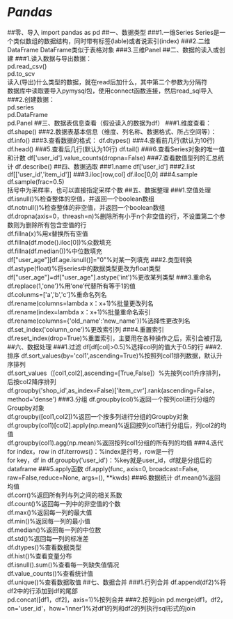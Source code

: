 # ***Pandas***
##零、导入
import pandas as pd
##一、数据类型
###1.一维Series
Series是一个类似数组的数据结构，同时带有标签(lable)或者说索引(index)
###2.二维DataFrame
DataFrame类似于表格对象
###3.三维Panel
##二、数据的读入或创建
###1.读入数据与导出数据：  
pd.read\_csv()  
pd.to\_scv  
读入(导出)什么类型的数据，就在read后加什么，其中第二个参数为分隔符    
数据库中读取要导入pymysql包，使用connect函数连接，然后read\_sql导入
###2.创建数据：  
pd.series  
pd.DataFrame  
pd.Panel
##三、数据表信息查看（假设读入的数据为df）
###1.维度查看：
df.shape()
###2.数据表基本信息（维度、列名称、数据格式、所占空间等）：
df.info()
###3.查看数据的格式：
df.dtypes()
###4.查看前几行(默认为10行)
df.head()
###5.查看后几行(默认为10行)
df.tail()
###6.查看Series对象的唯一值和计数
df['user_id'].value\_counts(dropna=False)
###7.查看数值型列的汇总统计
df.describe()
##四、数据选取
###1.name
df['user_id']
###2.list
df[['user_id','item_id']]
###3.iloc[row,col]
df.iloc[0,0]
###4.sample
df.sample(frac=0.5)  
括号中为采样率，也可以直接指定采样个数
##五、数据整理
###1.空值处理
df.isnull()%检查整体的空值，并返回一个boolean数组  
df.notnull()%检查整体的非空值，并返回一个boolean数组  
df.dropna(axis=0，threash=n)%删除所有小于n个非空值的行，不设置第二个参数则为删除所有包含空值的行  
df.fillna(x)%用x替换所有空值  
df.fillna(df.mode().iloc[0])%众数填充  
df.fillna(df.median())%中位数填充  
df["user_age"][df.age.isnull()]="0"%对某一列填充
###2.类型转换
df.astype(float)%将series中的数据类型更改为float类型  
df["user_age"]=df["user_age"].astype('int')%更改某列类型
###3.重命名
df.replace(1,'one')%用‘one’代替所有等于1的值  
df.colunms=['a','b','c']%重命名列名  
df.rename(columns=lambda x：x+1)%批量更改列名  
df.rename(index=lambda x：x+1)%批量重命名索引  
df.rename(columns={'old_name':'new_name'})%选择性更改列名  
df.set\_index('column_one')%更改索引列
###4.重置索引
df.reset\_index(drop=True)%重置索引，主要用在各种操作之后，索引会被打乱
##六、数据处理
###1.过滤
df[df[col]>0.5]%选择col列的值大于0.5的行
###2.排序
df.sort\_values(by='col1',ascending=True)%按照列col1排列数据，默认升序排列  
df.sort\_values（[col1,col2],ascending=[True,False]）%先按列col1升序排列，后按col2降序排列  
df.groupby('shop_id',as_index=False)['item_cvr'].rank(ascending=False，method='dense')
###3.分组
df.groupby(col)%返回一个按列col进行分组的Groupby对象  
df.groupby([col1,col2])%返回一个按多列进行分组的Groupby对象  
df.groupby(col1)[col2].apply(np.mean)%返回按列col1进行分组后，列col2的均值  
df.groupby(col1).agg(np.mean)%返回按列col1分组的所有列的均值
###4.迭代
for index，row in df.iterrows()：%index是行号，row是一行  
for key，df in df.groupby('user_id')：%key就是user_id，df就是分组后的dataframe
###5.apply函数
df.apply(func, axis=0, broadcast=False, raw=False,reduce=None, args=(), **kwds)
###6.数据统计
df.mean()%返回均值  
df.corr()%返回所有列与列之间的相关系数  
df.count()%返回每一列中的非空值的个数  
df.max()%返回每一列的最大值  
df.min()%返回每一列的最小值  
df.median()%返回每一列的中位数  
df.std()%返回每一列的标准差  
df.dtypes()%查看数据类型  
df.hist()%查看变量分布  
df.isnull().sum()%查看每一列缺失值情况  
df.value\_counts()%查看统计值  
df.unique()%查看数据取值
##七、数据合并
###1.行列合并
df.append(df2)%将df2中的行添加到df的尾部  
pd.concat([df1，df2]，axis=1)%按列合并
###2.按列join
pd.merge(df1，df2，on='user_id'，how='inner')%对df1的列和df2的列执行sql形式的join
